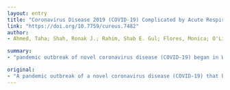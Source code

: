 ```yaml
---
layout: entry
title: "Coronavirus Disease 2019 (COVID-19) Complicated by Acute Respiratory Distress Syndrome: An Internist's Perspective"
link: "https://doi.org/10.7759/cureus.7482"
author:
- Ahmed, Taha; Shah, Ronak J.; Rahim, Shab E. Gul; Flores, Monica; O'Linn, Amy

summary:
- "pandemic outbreak of novel coronavirus disease (COVID-19) began in Wuhan, China, in December 2019. In the United States, the first confirmed case was reported on January 20, 2020. The number of cases is rising exponentially on a daily basis. It took 48 hours for the result to come back positive, while the patient went into acute respiratory distress syndrome."

original:
- "A pandemic outbreak of a novel coronavirus disease (COVID-19) that began in Wuhan, China, in December 2019 has spread rapidly to multiple countries. In the United States, the first confirmed case was reported on January 20, 2020, and since then, the number of cases is rising exponentially on a daily basis. We report a case of COVID-19 infection that presented with symptoms suggestive of pneumonia. Due to the major backlog with an immense number of pending tests, it took 48 hours for the result to come back positive, while the patient went into acute respiratory distress syndrome. We provide an internist's perspective of the difficulties encountered in terms of the available management options, as the patient progressively deteriorated on the regular medical floor prompting transfer to the intensive care unit."
---
```



